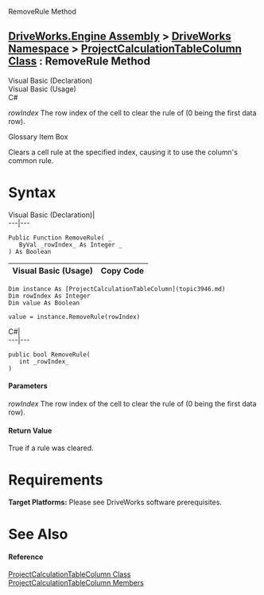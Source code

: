 RemoveRule Method   
  
[DriveWorks.Engine Assembly](topic2156.md) > [DriveWorks Namespace](topic2159.md) > [ProjectCalculationTableColumn Class](topic3946.md) : RemoveRule Method  
---  
  
Visual Basic (Declaration)    
Visual Basic (Usage)    
C# 

_rowIndex_
    The row index of the cell to clear the rule of (0 being the first data row).

Glossary Item Box

Clears a cell rule at the specified index, causing it to use the column's common rule. 

# Syntax

Visual Basic (Declaration)|   
---|---  
      
    
    Public Function RemoveRule( _
       ByVal _rowIndex_ As Integer _
    ) As Boolean  
  
Visual Basic (Usage)| Copy Code  
---|---  
      
    
    Dim instance As [ProjectCalculationTableColumn](topic3946.md)
    Dim rowIndex As Integer
    Dim value As Boolean
     
    value = instance.RemoveRule(rowIndex)  
  
C#|   
---|---  
      
    
    public bool RemoveRule( 
       int _rowIndex_
    )  
  
#### Parameters

 _rowIndex_
    The row index of the cell to clear the rule of (0 being the first data row).

#### Return Value

True if a rule was cleared.

# Requirements

**Target Platforms:** Please see DriveWorks software prerequisites.

# See Also

#### Reference

[ProjectCalculationTableColumn Class](topic3946.md)   
[ProjectCalculationTableColumn Members](topic3947.md)


